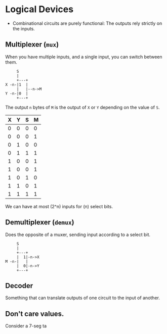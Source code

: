 # Logical Devices

* Combinational circuits are purely functional: The outputs rely strictly on the inputs. 

## Multiplexer (`mux`)
When you have multiple inputs, and a single input, you can switch between them.

```
     S
     | 
     +---+
X -n-|1  |
     |   |--n->M
Y -n-|0  |
     +---+
```

The output `n` bytes of `M` is the output of `X` or `Y` depending on the value of `S`.


|X|Y|S|M|
|-|-|-|-|
|0|0|0|0|
|0|0|0|1|
|0|1|0|0|
|0|1|1|1|
|1|0|0|1|
|1|0|0|1|
|1|0|1|0|
|1|1|0|1|
|1|1|1|1|

We can have at most \(2^n\) inputs for \(n\) select bits.

## Demultiplexer (`demux`)

Does the opposite of a muxer, sending input according to a select bit.
```
     S
     | 
     +---+
     |  1|-n->X
M -n-|   |
     |  0|-n->Y
     +---+
```

## Decoder

Something that can translate outputs of one circuit to the input of another.

## Don't care values.

Consider a 7-seg ta
